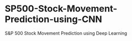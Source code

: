 # SP500-Stock-Movement-Prediction-using-CNN
S&amp;P 500 Stock Movement Prediction using Deep Learning
